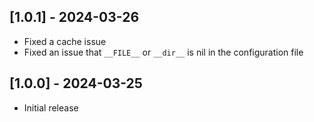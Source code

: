 ## [1.0.1] - 2024-03-26
- Fixed a cache issue
- Fixed an issue that `__FILE__` or `__dir__` is nil in the configuration file

## [1.0.0] - 2024-03-25

- Initial release
